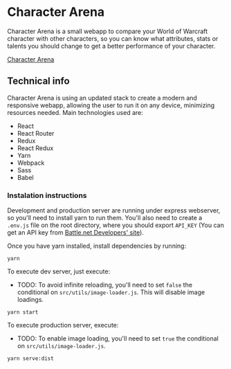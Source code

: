 # Character Arena
Character Arena is a small webapp to compare your World of Warcraft character with other characters, so you can know what attributes, stats or talents you should change to get a better performance of your character.

[Character Arena](https://www.characterarena.com)

## Technical info
Character Arena is using an updated stack to create a modern and responsive webapp, allowing the user to run it on any device, minimizing resources needed. Main technologies used are:
* React
* React Router
* Redux
* React Redux
* Yarn
* Webpack
* Sass
* Babel

### Instalation instructions
Development and production server are running under express webserver, so you'll need to install yarn to run them.
You'll also need to create a `.env.js` file on the root directory, where you should export `API_KEY` (You can get an API key from [Battle.net Developers' site](https://dev.battle.net)).

Once you have yarn installed, install dependencies by running:
```
yarn
```

To execute dev server, just execute:
* TODO: To avoid infinite reloading, you'll need to set `false` the conditional on `src/utils/image-loader.js`. This will disable image loadings.
```
yarn start
```

To execute production server, execute:
* TODO: To enable image loading, you'll need to set `true` the conditional on `src/utils/image-loader.js`. 
```
yarn serve:dist
```
